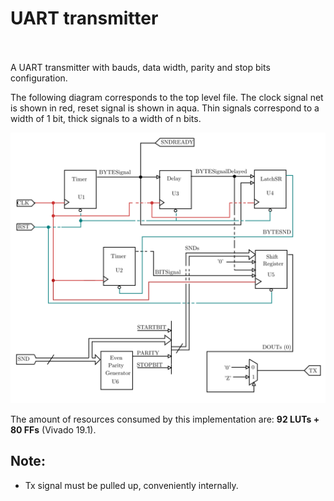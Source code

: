 # UART transmitter<br><br>

A UART transmitter with bauds, data width, parity and stop bits configuration.

The following diagram corresponds to the top level file. The clock signal net is shown in red, reset signal is shown in aqua. Thin signals correspond to a width of 1 bit, thick signals to a width of n bits.

![Circuit's diagram](SerialTx.png)

The amount of resources consumed by this implementation are: <strong>92 LUTs + 80 FFs</strong> (Vivado 19.1).



## Note:
- Tx signal must be pulled up, conveniently internally.